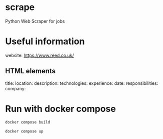 # scrape
Python Web Scraper for jobs

# Useful information
website: https://www.reed.co.uk/

## HTML elements
title:
location:
description:
technologies:
experience:
date:
responsibilities:
company:

# Run with docker compose
```bash
docker compose build
```
```bash
docker compose up
```